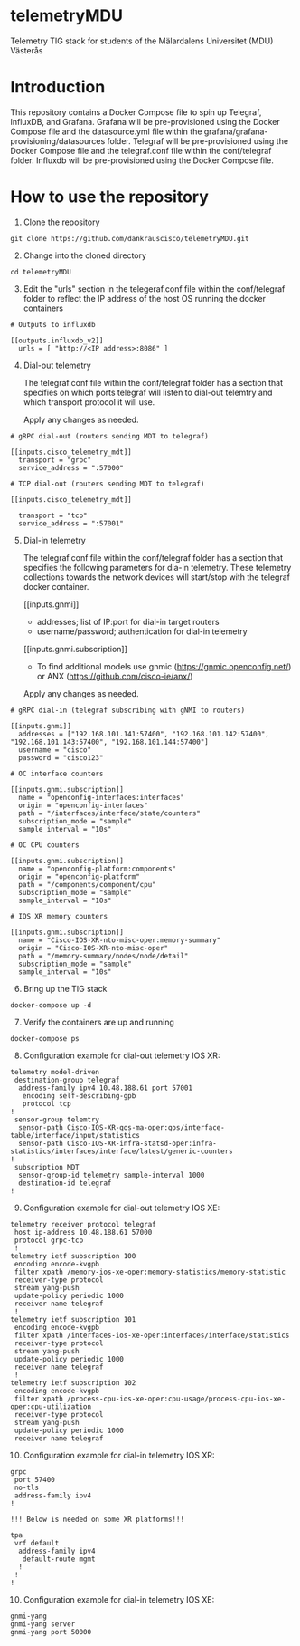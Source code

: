 # telemetryMDU
 Telemetry TIG stack for students of the Mälardalens Universitet (MDU) Västerås

# Introduction

This repository contains a Docker Compose file to spin up Telegraf, InfluxDB, and Grafana.
Grafana will be pre-provisioned using the Docker Compose file and the datasource.yml file within the grafana/grafana-provisioning/datasources folder.
Telegraf will be pre-provisioned using the Docker Compose file and the telegraf.conf file within the conf/telegraf folder.
Influxdb will be pre-provisioned using the Docker Compose file.

# How to use the repository

1. Clone the repository
```
git clone https://github.com/dankrauscisco/telemetryMDU.git
```

2. Change into the cloned directory

```
cd telemetryMDU
```

3. Edit the "urls" section in the telegeraf.conf file within the conf/telegraf folder to reflect the IP address of the host OS running the docker containers

```
# Outputs to influxdb

[[outputs.influxdb_v2]]
  urls = [ "http://<IP address>:8086" ]
```  

4. Dial-out telemetry

    The telegraf.conf file within the conf/telegraf folder has a section that specifies on which ports telegraf will listen to dial-out telemtry and which transport protocol it will use.
    
    Apply any changes as needed.

```
# gRPC dial-out (routers sending MDT to telegraf)

[[inputs.cisco_telemetry_mdt]]
  transport = "grpc"
  service_address = ":57000"

# TCP dial-out (routers sending MDT to telegraf)

[[inputs.cisco_telemetry_mdt]]

  transport = "tcp"
  service_address = ":57001"
```

5. Dial-in telemetry

    The telegraf.conf file within the conf/telegraf folder has a section that specifies the following parameters for dia-in telemetry.
    These telemetry collections towards the network devices will start/stop with the telegraf docker container.

    [[inputs.gnmi]]

    - addresses; list of IP:port for dial-in target routers
    - username/password; authentication for dial-in telemetry 

    [[inputs.gnmi.subscription]]

    - To find additional models use gnmic (https://gnmic.openconfig.net/) or ANX (https://github.com/cisco-ie/anx/)

    Apply any changes as needed.

```
# gRPC dial-in (telegraf subscribing with gNMI to routers)

[[inputs.gnmi]]
  addresses = ["192.168.101.141:57400", "192.168.101.142:57400", "192.168.101.143:57400", "192.168.101.144:57400"]
  username = "cisco"
  password = "cisco123"

# OC interface counters                                 
                                                        
[[inputs.gnmi.subscription]]                            
  name = "openconfig-interfaces:interfaces"             
  origin = "openconfig-interfaces"                      
  path = "/interfaces/interface/state/counters"         
  subscription_mode = "sample"                          
  sample_interval = "10s"                               
                                                        
# OC CPU counters                                       
                                                        
[[inputs.gnmi.subscription]]                            
  name = "openconfig-platform:components"               
  origin = "openconfig-platform"                        
  path = "/components/component/cpu"                    
  subscription_mode = "sample"                          
  sample_interval = "10s"                               
                                                        
# IOS XR memory counters                                
                                                        
[[inputs.gnmi.subscription]]                            
  name = "Cisco-IOS-XR-nto-misc-oper:memory-summary"    
  origin = "Cisco-IOS-XR-nto-misc-oper"                 
  path = "/memory-summary/nodes/node/detail"            
  subscription_mode = "sample"                          
  sample_interval = "10s"                               
```

6. Bring up the TIG stack

```
docker-compose up -d
```

7. Verify the containers are up and running

```
docker-compose ps
```

8. Configuration example for dial-out telemetry IOS XR:
```
telemetry model-driven
 destination-group telegraf
  address-family ipv4 10.48.188.61 port 57001
   encoding self-describing-gpb
   protocol tcp
!
 sensor-group telemtry
  sensor-path Cisco-IOS-XR-qos-ma-oper:qos/interface-table/interface/input/statistics
  sensor-path Cisco-IOS-XR-infra-statsd-oper:infra-statistics/interfaces/interface/latest/generic-counters
!
 subscription MDT
  sensor-group-id telemetry sample-interval 1000
  destination-id telegraf
!
```
9. Configuration example for dial-out telemetry IOS XE:
```
telemetry receiver protocol telegraf
 host ip-address 10.48.188.61 57000
 protocol grpc-tcp
 !
telemetry ietf subscription 100
 encoding encode-kvgpb
 filter xpath /memory-ios-xe-oper:memory-statistics/memory-statistic
 receiver-type protocol
 stream yang-push
 update-policy periodic 1000
 receiver name telegraf
 !
telemetry ietf subscription 101
 encoding encode-kvgpb
 filter xpath /interfaces-ios-xe-oper:interfaces/interface/statistics
 receiver-type protocol
 stream yang-push
 update-policy periodic 1000
 receiver name telegraf
 !
telemetry ietf subscription 102
 encoding encode-kvgpb
 filter xpath /process-cpu-ios-xe-oper:cpu-usage/process-cpu-ios-xe-oper:cpu-utilization
 receiver-type protocol
 stream yang-push
 update-policy periodic 1000
 receiver name telegraf

```

10. Configuration example for dial-in telemetry IOS XR:
```
grpc
 port 57400
 no-tls
 address-family ipv4
!

!!! Below is needed on some XR platforms!!!

tpa
 vrf default
  address-family ipv4
   default-route mgmt
  !
 !
!
```
10. Configuration example for dial-in telemetry IOS XE:
```
gnmi-yang
gnmi-yang server
gnmi-yang port 50000
```